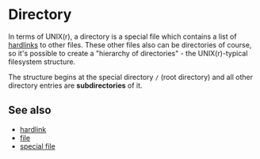 # Directory

In terms of UNIX(r), a directory is a special file which contains a list
of [hardlinks](../dict/hardlink.md) to other files. These other files
also can be directories of course, so it's possible to create a
\"hierarchy of directories\" - the UNIX(r)-typical filesystem structure.

The structure begins at the special directory `/` (root directory) and
all other directory entries are **subdirectories** of it.

## See also

-   [hardlink](../dict/hardlink.md)
-   [file](../dict/file.md)
-   [special file](../dict/special_file.md)
